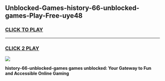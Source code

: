 
## Unblocked-Games-history-66-unblocked-games-Play-Free-uye48
<h3>
<a href="https://premium76.site?title=history-66-unblocked-games&ref=20A">CLICK TO PLAY</a></h3>
<hr>

<h3>
<a href="https://premium76.site?title=history-66-unblocked-games&ref=20A">CLICK 2 PLAY</a>
  
</h3>

<a href="https://premium76.site?title=history-66-unblocked-games&ref=20A"><img src="https://clearcache.store/games.png"></a>


**history-66-unblocked-games games unblocked: Your Gateway to Fun and Accessible Online Gaming**
